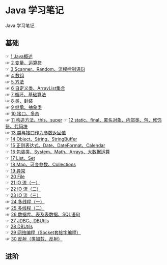 # Java 学习笔记
Java 学习笔记
## 基础
☞ [1 Java概述](https://github.com/AcherLi/java-notes/blob/master/doc/1%20Java%E6%A6%82%E8%BF%B0.md)  
☞ [2 变量、运算符](https://github.com/AcherLi/java-notes/blob/master/doc/2%20%E5%8F%98%E9%87%8F%E3%80%81%E8%BF%90%E7%AE%97%E7%AC%A6.md)  
☞ [3 Scanner、Random、流程控制语句](https://github.com/AcherLi/java-notes/blob/master/doc/3%20Scanner%E3%80%81Random%E3%80%81%E6%B5%81%E7%A8%8B%E6%8E%A7%E5%88%B6%E8%AF%AD%E5%8F%A5.md)  
☞ [4 数组](https://github.com/AcherLi/java-notes/blob/master/doc/4%20%E6%95%B0%E7%BB%84.md)  
☞ [5 方法](https://github.com/AcherLi/java-notes/blob/master/doc/5%20%E6%96%B9%E6%B3%95.md)  
☞ [6 自定义类、ArrayList集合](https://github.com/AcherLi/java-notes/blob/master/doc/6%20%E8%87%AA%E5%AE%9A%E4%B9%89%E7%B1%BB%E3%80%81ArrayList%E9%9B%86%E5%90%88.1.md)  
☞ [7 循环、基础算法](https://github.com/AcherLi/java-notes/blob/master/doc/7%20%E5%BE%AA%E7%8E%AF%E3%80%81%E5%9F%BA%E7%A1%80%E7%AE%97%E6%B3%95.md)  
☞ [8 类、封装](https://github.com/AcherLi/java-notes/blob/master/doc/8%20%20%E7%B1%BB%E3%80%81%E5%B0%81%E8%A3%85.md)  
☞ [9 继承、抽象类](https://github.com/AcherLi/java-notes/blob/master/doc/9%20%E7%BB%A7%E6%89%BF%E3%80%81%E6%8A%BD%E8%B1%A1%E7%B1%BB.md)  
☞ [10 接口、多态](https://github.com/AcherLi/java-notes/blob/master/doc/10%20%E6%8E%A5%E5%8F%A3%E3%80%81%E5%A4%9A%E6%80%81.md)  
☞ [11 构造方法、this、super](https://github.com/AcherLi/java-notes/blob/master/doc/11%20%E6%9E%84%E9%80%A0%E6%96%B9%E6%B3%95%E3%80%81this%E3%80%81super.md)
☞ [12 static、final、匿名对象、内部类、包、修饰符、代码块](https://github.com/AcherLi/java-notes/blob/master/doc/12%20static%E3%80%81final%E3%80%81%E5%8C%BF%E5%90%8D%E5%AF%B9%E8%B1%A1%E3%80%81%E5%86%85%E9%83%A8%E7%B1%BB%E3%80%81%E5%8C%85%E3%80%81%E4%BF%AE%E9%A5%B0%E7%AC%A6%E3%80%81%E4%BB%A3%E7%A0%81%E5%9D%97.md)  
☞ [13 类与接口作为参数返回值](https://github.com/AcherLi/java-notes/blob/master/doc/13%20%E7%B1%BB%E4%B8%8E%E6%8E%A5%E5%8F%A3%E4%BD%9C%E4%B8%BA%E5%8F%82%E6%95%B0%E8%BF%94%E5%9B%9E%E5%80%BC.md)  
☞ [14 Object、String、StringBuffer](https://github.com/AcherLi/java-notes/blob/master/doc/14%20Object%E3%80%81String%E3%80%81StringBuffer.md)  
☞ [15 正则表达式、Date、DateFormat、Calendar](https://github.com/AcherLi/java-notes/blob/master/doc/15%20%E6%AD%A3%E5%88%99%E8%A1%A8%E8%BE%BE%E5%BC%8F%E3%80%81Date%E3%80%81DateFormat%E3%80%81Calendar.md)  
☞ [16 包装类、System、Math、Arrays、大数据运算](https://github.com/AcherLi/java-notes/blob/master/doc/16%20%E5%8C%85%E8%A3%85%E7%B1%BB%E3%80%81System%E3%80%81Math%E3%80%81Arrays%E3%80%81%E5%A4%A7%E6%95%B0%E6%8D%AE%E8%BF%90%E7%AE%97.md)  
☞ [17 List、Set](https://github.com/AcherLi/java-notes/blob/master/doc/17%20List%E3%80%81Set.md)  
☞ [18 Map、可变参数、Collections](https://github.com/AcherLi/java-notes/blob/master/doc/18%20Map%E3%80%81%E5%8F%AF%E5%8F%98%E5%8F%82%E6%95%B0%E3%80%81Collections.md)  
☞ [19 异常](https://github.com/AcherLi/Java/blob/master/doc/19%20%E5%BC%82%E5%B8%B8.md)  
☞ [20 File](https://github.com/AcherLi/Java/master/doc/20%20File.md)  
☞ [21 IO 流（一）](https://github.com/AcherLi/Java/blob/master/doc/21%20IO%20%E6%B5%81%EF%BC%88%E4%B8%80%EF%BC%89.md)  
☞ [22 IO 流（二）](https://github.com/AcherLi/Java/blob/master/doc/22%20IO%20%E6%B5%81%EF%BC%88%E4%BA%8C%EF%BC%89.md)  
☞ [23 IO 流（三）](https://github.com/AcherLi/Java/blob/master/doc/23%20IO%20%E6%B5%81%EF%BC%88%E4%B8%89%EF%BC%89.md)  
☞ [24 多线程（一）](https://github.com/AcherLi/java-notes/blob/master/doc/24%20%E5%A4%9A%E7%BA%BF%E7%A8%8B%EF%BC%88%E4%B8%80%EF%BC%89.md)  
☞ [25 多线程（二）](https://github.com/AcherLi/java-notes/blob/master/doc/25%20%E5%A4%9A%E7%BA%BF%E7%A8%8B%EF%BC%88%E4%BA%8C%EF%BC%89.md)  
☞ [26 数据库、表及表数据、SQL语句](https://github.com/AcherLi/java-notes/blob/master/doc/26%20%E6%95%B0%E6%8D%AE%E5%BA%93%E3%80%81%E8%A1%A8%E5%8F%8A%E8%A1%A8%E6%95%B0%E6%8D%AE%E3%80%81SQL%E8%AF%AD%E5%8F%A5.md)  
☞ [27 JDBC、DBUtils](https://github.com/AcherLi/java-notes/blob/master/doc/27%20JDBC%E3%80%81DBUtils.md)  
☞ [28 DBUtils](https://github.com/AcherLi/java-notes/blob/master/doc/28%20DBUtils.md)  
☞ [29 网络编程（Socket套接字编程）](https://github.com/AcherLi/java-notes/blob/master/doc/29%20%E7%BD%91%E7%BB%9C%E7%BC%96%E7%A8%8B%EF%BC%88Socket%E5%A5%97%E6%8E%A5%E5%AD%97%E7%BC%96%E7%A8%8B%EF%BC%89.md)  
☞ [30 反射（类加载、反射）](https://github.com/AcherLi/java-notes/blob/master/doc/30%20%E5%8F%8D%E5%B0%84%EF%BC%88%E7%B1%BB%E5%8A%A0%E8%BD%BD%E3%80%81%E5%8F%8D%E5%B0%84%EF%BC%89.md) 
## 进阶
